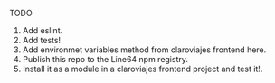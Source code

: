 TODO

1. Add eslint.
2. Add tests!
3. Add environmet variables method from claroviajes frontend here.
4. Publish this repo to the Line64 npm registry.
5. Install it as a module in a claroviajes frontend project and test it!.